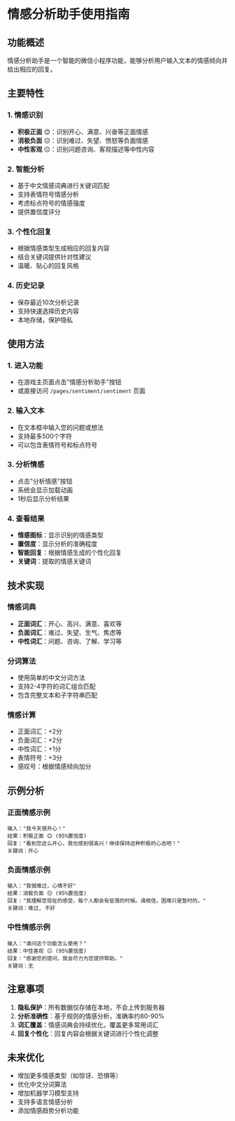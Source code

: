# 情感分析助手使用指南

## 功能概述

情感分析助手是一个智能的微信小程序功能，能够分析用户输入文本的情感倾向并给出相应的回复。

## 主要特性

### 1. 情感识别
- **积极正面** 😊：识别开心、满意、兴奋等正面情感
- **消极负面** 😔：识别难过、失望、愤怒等负面情感  
- **中性客观** 😐：识别问题咨询、客观描述等中性内容

### 2. 智能分析
- 基于中文情感词典进行关键词匹配
- 支持表情符号情感分析
- 考虑标点符号的情感强度
- 提供置信度评分

### 3. 个性化回复
- 根据情感类型生成相应的回复内容
- 结合关键词提供针对性建议
- 温暖、贴心的回复风格

### 4. 历史记录
- 保存最近10次分析记录
- 支持快速选择历史内容
- 本地存储，保护隐私

## 使用方法

### 1. 进入功能
- 在游戏主页面点击"情感分析助手"按钮
- 或直接访问 `/pages/sentiment/sentiment` 页面

### 2. 输入文本
- 在文本框中输入您的问题或想法
- 支持最多500个字符
- 可以包含表情符号和标点符号

### 3. 分析情感
- 点击"分析情感"按钮
- 系统会显示加载动画
- 1秒后显示分析结果

### 4. 查看结果
- **情感图标**：显示识别的情感类型
- **置信度**：显示分析的准确程度
- **智能回复**：根据情感生成的个性化回复
- **关键词**：提取的情感关键词

## 技术实现

### 情感词典
- **正面词汇**：开心、高兴、满意、喜欢等
- **负面词汇**：难过、失望、生气、焦虑等
- **中性词汇**：问题、咨询、了解、学习等

### 分词算法
- 使用简单的中文分词方法
- 支持2-4字符的词汇组合匹配
- 包含完整文本和子字符串匹配

### 情感计算
- 正面词汇：+2分
- 负面词汇：+2分
- 中性词汇：+1分
- 表情符号：+3分
- 感叹号：根据情感倾向加分

## 示例分析

### 正面情感示例
```
输入："我今天很开心！"
结果：积极正面 😊 (95%置信度)
回复："看到您这么开心，我也感到很高兴！继续保持这种积极的心态吧！"
关键词：开心
```

### 负面情感示例
```
输入："我很难过，心情不好"
结果：消极负面 😔 (95%置信度)
回复："我理解您现在的感受，每个人都会有低落的时候。请相信，困难只是暂时的。"
关键词：难过, 不好
```

### 中性情感示例
```
输入："请问这个功能怎么使用？"
结果：中性客观 😐 (95%置信度)
回复："感谢您的提问，我会尽力为您提供帮助。"
关键词：无
```

## 注意事项

1. **隐私保护**：所有数据仅存储在本地，不会上传到服务器
2. **分析准确性**：基于规则的情感分析，准确率约80-90%
3. **词汇覆盖**：情感词典会持续优化，覆盖更多常用词汇
4. **回复个性化**：回复内容会根据关键词进行个性化调整

## 未来优化

- 增加更多情感类型（如惊讶、恐惧等）
- 优化中文分词算法
- 增加机器学习模型支持
- 支持多语言情感分析
- 添加情感趋势分析功能